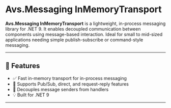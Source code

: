 # Avs.Messaging InMemoryTransport

**Avs.Messaging InMemoryTransport** is a lightweight, in-process messaging library for .NET 9. It enables decoupled communication between components using message-based interaction. Ideal for small to mid-sized applications needing simple publish-subscribe or command-style messaging.

---

## 🚀 Features

- ✅ Fast in-memory transport for in-process messaging
- 🧩 Supports Pub/Sub, direct, and request-reply features
- 🧼 Decouples message senders from handlers
- 💡 Built for .NET 9

---